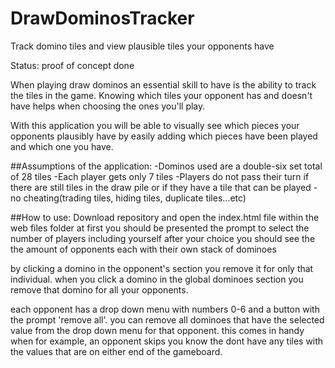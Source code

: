 # DrawDominosTracker
Track domino tiles and view plausible tiles your opponents have

Status: proof of concept done

When playing draw dominos an essential skill to have is the ability to track the tiles in the game.
Knowing which tiles your opponent has and doesn't have helps when choosing the ones you'll play.

With this application you will be able to visually see which pieces your opponents plausibly have by easily adding which pieces have been played and which one you have.

##Assumptions of the application:
-Dominos used are a double-six set total of 28 tiles
-Each player gets only 7 tiles
-Players do not pass their turn if there are still tiles in the draw pile or if they have a tile that can be played
-no cheating(trading tiles, hiding tiles, duplicate tiles...etc)

##How to use:
Download repository and open the index.html file within the web files folder
at first you should be presented the prompt to select the number of players including yourself
after your choice you should see the the amount of opponents each with their own stack of dominoes

by clicking a domino in the opponent's section you remove it for only that individual. when you click a domino in the global dominoes section you remove that domino for all your opponents.

each opponent has a drop down menu with numbers 0-6 and a button with the prompt 'remove all'. you can remove all dominoes that have the selected value from the drop down menu for that opponent. this comes in handy when for example, an opponent skips you know the dont have any tiles with the values that are on either end of the gameboard.
